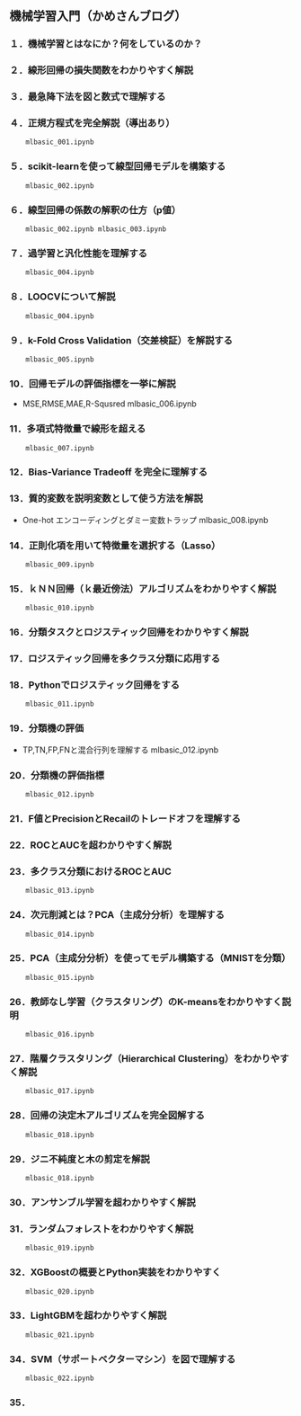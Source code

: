 ## 機械学習入門（かめさんブログ）

### １．機械学習とはなにか？何をしているのか？
### ２．線形回帰の損失関数をわかりやすく解説
### ３．最急降下法を図と数式で理解する
### ４．正規方程式を完全解説（導出あり）
        mlbasic_001.ipynb
### ５．scikit-learnを使って線型回帰モデルを構築する
        mlbasic_002.ipynb
### ６．線型回帰の係数の解釈の仕方（p値）
        mlbasic_002.ipynb mlbasic_003.ipynb
### ７．過学習と汎化性能を理解する
        mlbasic_004.ipynb
### ８．LOOCVについて解説
        mlbasic_004.ipynb
### ９．k-Fold Cross Validation（交差検証）を解説する
        mlbasic_005.ipynb
### 10．回帰モデルの評価指標を一挙に解説
 - MSE,RMSE,MAE,R-Squsred
        mlbasic_006.ipynb
### 11．多項式特徴量で線形を超える
        mlbasic_007.ipynb
### 12．Bias-Variance Tradeoff を完全に理解する
### 13．質的変数を説明変数として使う方法を解説
 - One-hot エンコーディングとダミー変数トラップ
        mlbasic_008.ipynb
### 14．正則化項を用いて特徴量を選択する（Lasso）
        mlbasic_009.ipynb
### 15．ｋＮＮ回帰（ｋ最近傍法）アルゴリズムをわかりやすく解説
        mlbasic_010.ipynb
### 16．分類タスクとロジスティック回帰をわかりやすく解説
### 17．ロジスティック回帰を多クラス分類に応用する
### 18．Pythonでロジスティック回帰をする
        mlbasic_011.ipynb
### 19．分類機の評価
 - TP,TN,FP,FNと混合行列を理解する
        mlbasic_012.ipynb
### 20．分類機の評価指標
        mlbasic_012.ipynb
### 21．F値とPrecisionとRecailのトレードオフを理解する
### 22．ROCとAUCを超わかりやすく解説
### 23．多クラス分類におけるROCとAUC
        mlbasic_013.ipynb
### 24．次元削減とは？PCA（主成分分析）を理解する
        mlbasic_014.ipynb
### 25．PCA（主成分分析）を使ってモデル構築する（MNISTを分類）
        mlbasic_015.ipynb
### 26．教師なし学習（クラスタリング）のK-meansをわかりやすく説明
        mlbasic_016.ipynb
### 27．階層クラスタリング（Hierarchical Clustering）をわかりやすく解説
        mlbasic_017.ipynb
### 28．回帰の決定木アルゴリズムを完全図解する
        mlbasic_018.ipynb
### 29．ジニ不純度と木の剪定を解説
        mlbasic_018.ipynb
### 30．アンサンブル学習を超わかりやすく解説
### 31．ランダムフォレストをわかりやすく解説
        mlbasic_019.ipynb
### 32．XGBoostの概要とPython実装をわかりやすく
        mlbasic_020.ipynb
### 33．LightGBMを超わかりやすく解説
        mlbasic_021.ipynb
### 34．SVM（サポートベクターマシン）を図で理解する
        mlbasic_022.ipynb
### 35．